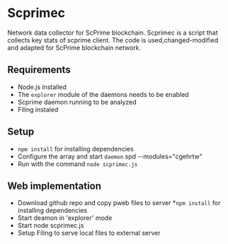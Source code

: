 # Scprimec

Network data collector for ScPrime blockchain.
Scprimec is a script that collects key stats of scprime client.
The code is used,changed-modified and adapted for ScPrime blockchain network. 

## Requirements
* Node.js installed
* The `explorer` module of the daemons needs to be enabled
* Scprime daemon running to be analyzed 
* Filing instaled 

## Setup

* `npm install` for installing dependencies
* Configure the array and start `daemon` spd --modules="cgehrtw"
* Run with the command `node scprimec.js`

## Web implementation

* Download github repo and copy pweb files to server
*`npm install` for installing dependencies
* Start deamon in 'explorer' mode
* Start node scprimec.js
* Setup Filing to serve local files to external server
